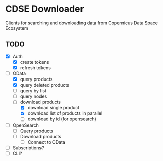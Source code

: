 # CDSE Downloader

Clients for searching and downloading data from Copernicus Data Space Ecosystem



## TODO

- [x] Auth
    - [x] create tokens
    - [x] refresh tokens
- [ ] OData
    - [x] query products
    - [X] query deleted products 
    - [ ] query by list
    - [ ] query nodes
    - [ ] download products
        - [x] download single product
        - [x] download list of products in parallel
        - [ ] download by id (for opensearch)
- [ ] OpenSearch
    - [ ] Query products
    - [ ] Download products
        - [ ] Connect to OData
- [ ] Subscriptions?
- [ ] CLI?